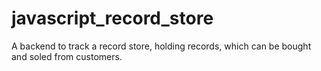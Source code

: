 # javascript_record_store
A backend to track a record store, holding records, which can be bought and soled from customers.
